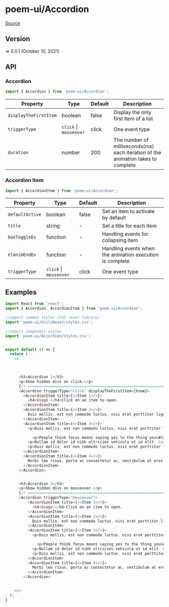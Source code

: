 # poem-ui/Accordion

[Source](https://github.com/xizon/poem-ui/tree/main/src/Accordion)

## Version

=> 0.0.1 (October 10, 2021)

## API

### Accordion
```js
import { Accordion } from 'poem-ui/Accordion';
```
| Property | Type | Default | Description |
| --- | --- | --- | --- |
| `displayTheFirstItem` | boolean | false | Display the only first item of a list |
| `triggerType` | `click` \| `mouseover`  | click | One event type |
| `duration` | number | 200 | The number of milliseconds(ms) each iteration of the animation takes to complete |



### Accordion Item
```js
import { AccordionItem } from 'poem-ui/Accordion';
```
| Property | Type | Default | Description |
| --- | --- | --- | --- |
| `defaultActive` | boolean | false | Set an item to activate by default |
| `title` | string | - | Set a title for each item |
| `boxToggleEv` | function | - | Handling events for collapsing item |
| `elAnimEndEv` | function | - | Handling events when the animation execution is complete |
| `triggerType` | `click` \| `mouseover`  | click | One event type |



## Examples

```js
import React from 'react';
import { Accordion, AccordionItem } from 'poem-ui/Accordion';

//import common styles (CSS reset library)
import 'poem-ui/UtilsReset/styles.css'; 

//import component styles
import 'poem-ui/Accordion/styles.css';


export default () => {
  return (
    <>

 

      <h3>Accordion 1</h3>
      <p>Show hidden divs on click.</p>
      {/* ================================================================== */}
      <Accordion triggerType="click" displayTheFirstItem={true}>
        <AccordionItem title={<>Item 1</>}>
          <h4>Usage:</h4>Click on an item to open.
        </AccordionItem>
        <AccordionItem title={<>Item 2</>}>
          Duis mollis, est non commodo luctus, nisi erat porttitor ligula, eget lacinia odio sem nec elit. Cras mattis consectetur purus sit amet fermentum. Morbi leo risus, porta ac consectetur ac, vestibulum at eros. Praesent commodo cursus magna, vel scelerisque nisl consectetur et.
        </AccordionItem>
        <AccordionItem title={<>Item 3</>}>
          <p>Duis mollis, est non commodo luctus, nisi erat porttitor ligula, eget lacinia odio sem nec elit. Cras mattis consectetur purus sit amet fermentum. Morbi leo risus, porta ac consectetur ac.</p>

            <p>People think focus means saying yes to the thing you&#8217;ve got to focus on. But that&#8217;s not what it means at all. It means saying no to the hundred other good ideas that there are. You have to pick carefully. I&#8217;m actually as proud of the things we haven&#8217;t done as the things I have done. Innovation is saying no to 1,000 things. <cite>Steve Jobs &#8211; Apple Worldwide Developers&#8217; Conference, 1997</cite></p>
          <p>Nullam id dolor id nibh ultricies vehicula ut id elit. Curabitur blandit tempus porttitor. Integer posuere erat a ante venenatis dapibus posuere velit aliquet. Cras justo odio, dapibus ac facilisis in, egestas eget quam. Vestibulum id ligula porta felis euismod semper. Donec id elit non mi porta gravida at eget metus. Vestibulum id ligula porta felis euismod semper.</p>
          <p>Duis mollis, est non commodo luctus, nisi erat porttitor ligula, eget lacinia odio sem nec elit. Cras mattis consectetur purus sit amet fermentum. Morbi leo risus, porta ac consectetur ac.</p>
        </AccordionItem>
        <AccordionItem title={<>Item 4</>}>
          Morbi leo risus, porta ac consectetur ac, vestibulum at eros. Praesent commodo cursus magna, vel scelerisque nisl consectetur et.
        </AccordionItem>
      </Accordion>


      <h3>Accordion 2</h3>
      <p>Show hidden divs on mouseover.</p>
      {/* ================================================================== */}
      <Accordion triggerType="mouseover">
          <AccordionItem title={<>Item 1</>}>
            <h4>Usage:</h4>Click on an item to open.
          </AccordionItem>
          <AccordionItem title={<>Item 2</>}>
            Duis mollis, est non commodo luctus, nisi erat porttitor ligula, eget lacinia odio sem nec elit. Cras mattis consectetur purus sit amet fermentum. Morbi leo risus, porta ac consectetur ac, vestibulum at eros. Praesent commodo cursus magna, vel scelerisque nisl consectetur et.
          </AccordionItem>
          <AccordionItem title={<>Item 3</>}>
            <p>Duis mollis, est non commodo luctus, nisi erat porttitor ligula, eget lacinia odio sem nec elit. Cras mattis consectetur purus sit amet fermentum. Morbi leo risus, porta ac consectetur ac.</p>

              <p>People think focus means saying yes to the thing you&#8217;ve got to focus on. But that&#8217;s not what it means at all. It means saying no to the hundred other good ideas that there are. You have to pick carefully. I&#8217;m actually as proud of the things we haven&#8217;t done as the things I have done. Innovation is saying no to 1,000 things. <cite>Steve Jobs &#8211; Apple Worldwide Developers&#8217; Conference, 1997</cite></p>
            <p>Nullam id dolor id nibh ultricies vehicula ut id elit. Curabitur blandit tempus porttitor. Integer posuere erat a ante venenatis dapibus posuere velit aliquet. Cras justo odio, dapibus ac facilisis in, egestas eget quam. Vestibulum id ligula porta felis euismod semper. Donec id elit non mi porta gravida at eget metus. Vestibulum id ligula porta felis euismod semper.</p>
            <p>Duis mollis, est non commodo luctus, nisi erat porttitor ligula, eget lacinia odio sem nec elit. Cras mattis consectetur purus sit amet fermentum. Morbi leo risus, porta ac consectetur ac.</p>
          </AccordionItem>
          <AccordionItem title={<>Item 4</>}>
            Morbi leo risus, porta ac consectetur ac, vestibulum at eros. Praesent commodo cursus magna, vel scelerisque nisl consectetur et.
          </AccordionItem>
        </Accordion>

    
    </>
  );
}

```